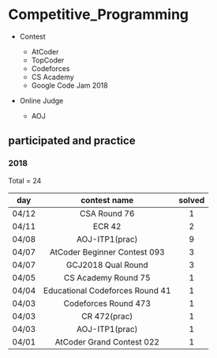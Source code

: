 # Competitive_Programming

- Contest
  - AtCoder
  - TopCoder
  - Codeforces
  - CS Academy
  - Google Code Jam 2018

- Online Judge
  - AOJ

## participated and practice

### 2018

Total = 24

|day|contest name|solved|
|:--:|:--:|:--:|
|04/12|CSA Round 76|1|
|04/11|ECR 42|2|
|04/08|AOJ-ITP1(prac)|9|
|04/07|AtCoder Beginner Contest 093|3|
|04/07|GCJ2018 Qual Round|3|
|04/05|CS Academy Round 75|1|
|04/04|Educational Codeforces Round 41|1|
|04/03|Codeforces Round 473|1|
|04/03|CR 472(prac)|1|
|04/03|AOJ-ITP1(prac)|1|
|04/01|AtCoder Grand Contest 022|1|
